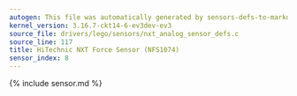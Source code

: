 ```yaml
---
autogen: This file was automatically generated by sensors-defs-to-markdown.py
kernel_version: 3.16.7-ckt14-6-ev3dev-ev3
source_file: drivers/lego/sensors/nxt_analog_sensor_defs.c
source_line: 117
title: HiTechnic NXT Force Sensor (NFS1074)
sensor_index: 8
---
```


{% include sensor.md %}
